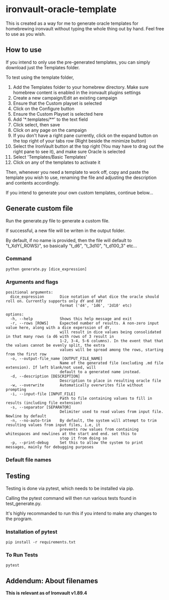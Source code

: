 # ironvault-oracle-template

This is created as a way for me to generate oracle templates for homebrewing ironvault without typing the whole thing out by hand. Feel free to use as you wish.

## How to use

If you intend to only use the pre-generated templates, you can simply download just the Templates folder.

To test using the template folder, 

1. Add the Templates folder to your homebrew directory. Make sure homebrew content is enabled in the ironvault plugins settings
2. Create a new campaign/Edit an existing campaign
3. Ensure that the Custom playset is selected
4. Click on the Configure button
5. Ensure the Custom Playset is selected here
6. Add '*:templates/\*\*' to the text field
7. Click select, then save
8. Click on any page on the campaign
9. If you don't have a right pane currently, click on the expand button on the top right of your tabs row (Right beside the minimize button)
10. Select the IronVault button at the top right (You may have to drag out the right pane to see it), and make sure Oracle is selected
11. Select 'Templates/Basic Templates'
12. Click on any of the templates to activate it

Then, whenever you need a template to work off, copy and paste the template you wish to use, renaming the file and adjusting the description and contents accordingly.


If you intend to generate your own custom templates, continue below...

## Generate custom file

Run the generate.py file to generate a custom file. 

If successful, a new file will be writen in the output folder. 

By default, if no name is provided, then the file will default to "t_XdY{_ROWS}", so basically "t_d6", "t_3d10", "t_d100_3" etc...

### Command
```python generate.py [dice_expression]```

### Arguments and flags
```
positional arguments:
  dice_expression       Dice notation of what dice the oracle should roll on. Currently supports only dY and XdY
                        format ('d4', '1d6', '2d10' etc)

options:
  -h, --help            Shows this help message and exit
  -r, --rows [ROWS]     Expected number of results. A non-zero input value here, along with a dice experssion of dY,
                        will result in dice values being consolidated in that many rows (a d6 with rows of 3 result in
                        1-2, 3-4, 5-6 columns). In the event that that the values cannot be evenly split, the extra
                        values will be spread among the rows, starting from the first row
  -o, --output-file_name [OUTPUT_FILE_NAME]
                        Name of the generated file (excluding .md file extension). If left blank/not used, will
                        default to a generated name instead.
  -d, --description [DESCRIPTION]
                        Description to place in resulting oracle file
  -w, --overwrite       Automatically overwrites file without prompting
  -i, --input-file [INPUT_FILE]
                        Path to file containing values to fill in results (including file extension)
  -s, --separator [SEPARATOR]
                        Delimiter used to read values from input file. Newline by default
  -n, --no-auto-trim    By default, the system will attempt to trim resulting values from input files, i.e, it
                        prevents row values from containing whitespaces and newlines at the start and end. set this to
                        stop it from doing so
  -p, --print-debug     Set this to allow the system to print messages, mainly for debugging purposes
```

### Default file names


## Testing
Testing is done via pytest, which needs to be installed via pip. 

Calling the pytest command will then run various tests found in test_generate.py. 

It's highly recommanded to run this if you intend to make any changes to the program.

### Installation of pytest

```pip install -r requirements.txt```

### To Run Tests 

```pytest```

## Addendum: About filenames

**This is relevant as of Ironvault v1.89.4**
